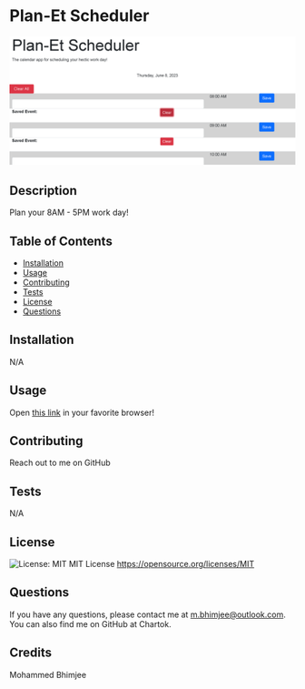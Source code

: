 
  # Plan-Et Scheduler
  ![screenshot preview](/assets/planet-sched.png)

  ## Description

  Plan your 8AM - 5PM work day!

  ## Table of Contents

  * [Installation](#installation)
  * [Usage](#usage)
  * [Contributing](#contributing)
  * [Tests](#tests)
  * [License](#license)
  * [Questions](#questions)

  ## Installation

  N/A

  ## Usage

  Open [this link](https://chartok.github.io/plan-et/) in your favorite browser!

  ## Contributing

  Reach out to me on GitHub

  ## Tests

  N/A

  ## License

  ![License: MIT](https://img.shields.io/badge/License-MIT-yellow.svg)
  MIT License
  https://opensource.org/licenses/MIT

  ## Questions

  If you have any questions, please contact me at m.bhimjee@outlook.com.
  You can also find me on GitHub at Chartok.

  ## Credits

  Mohammed Bhimjee
